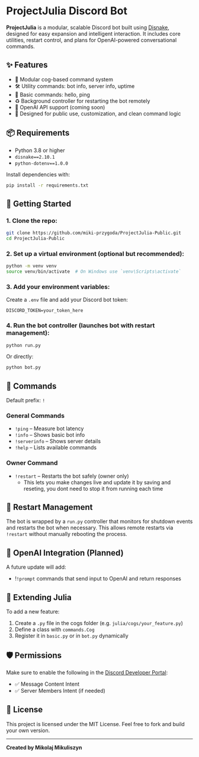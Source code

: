 # ProjectJulia Discord Bot

**ProjectJulia** is a modular, scalable Discord bot built using [Disnake](https://docs.disnake.dev/), designed for easy expansion and intelligent interaction. It includes core utilities, restart control, and plans for OpenAI-powered conversational commands.

## ✨ Features

- 🔧 Modular cog-based command system
- 🛠️ Utility commands: bot info, server info, uptime
- 👋 Basic commands: hello, ping
- ♻️ Background controller for restarting the bot remotely
- 🤖 OpenAI API support (coming soon)
- 🧪 Designed for public use, customization, and clean command logic

## 📦 Requirements

- Python 3.8 or higher
- `disnake==2.10.1`
- `python-dotenv==1.0.0`

Install dependencies with:

```bash
pip install -r requirements.txt
```

## 🚀 Getting Started

### 1. Clone the repo:

```bash
git clone https://github.com/miki-przygoda/ProjectJulia-Public.git
cd ProjectJulia-Public
```

### 2. Set up a virtual environment (optional but recommended):

```bash
python -m venv venv
source venv/bin/activate  # On Windows use `venv\Scripts\activate`
```

### 3. Add your environment variables:

Create a `.env` file and add your Discord bot token:

```env
DISCORD_TOKEN=your_token_here
```

### 4. Run the bot controller (launches bot with restart management):

```bash
python run.py
```

Or directly:

```bash
python bot.py
```

## 🔧 Commands

Default prefix: `!`

### General Commands
- `!ping` – Measure bot latency
- `!info` – Shows basic bot info
- `!serverinfo` – Shows server details
- `!help` – Lists available commands

### Owner Command
- `!restart` – Restarts the bot safely (owner only) 
    - This lets you make changes live and update it by saving and reseting, you dont need to stop it from running each time

## 🔁 Restart Management

The bot is wrapped by a `run.py` controller that monitors for shutdown events and restarts the bot when necessary. This allows remote restarts via `!restart` without manually rebooting the process.

## 🧠 OpenAI Integration (Planned)

A future update will add:
- !`!prompt` commands that send input to OpenAI and return responses

## 🧩 Extending Julia

To add a new feature:
1. Create a `.py` file in the cogs folder (e.g. `julia/cogs/your_feature.py`)
2. Define a class with `commands.Cog`
3. Register it in `basic.py` or in `bot.py` dynamically

## 🛡️ Permissions

Make sure to enable the following in the [Discord Developer Portal](https://discord.com/developers/applications):
- ✅ Message Content Intent
- ✅ Server Members Intent (if needed)

## 🪪 License

This project is licensed under the MIT License.
Feel free to fork and build your own version.

---

**Created by Mikolaj Mikuliszyn**